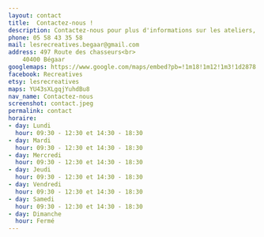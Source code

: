 ```yaml
---
layout: contact
title:  Contactez-nous !
description: Contactez-nous pour plus d'informations sur les ateliers, ou sur les créations des artisans, créateurs et producteurs locaux.
phone: 05 58 43 35 58
mail: lesrecreatives.begaar@gmail.com
address: 497 Route des chasseurs<br>
    40400 Bégaar
googlemaps: https://www.google.com/maps/embed?pb=!1m18!1m12!1m3!1d2878.279744173478!2d-0.8391470487768449!3d43.829297248940904!2m3!1f0!2f0!3f0!3m2!1i1024!2i768!4f13.1!3m3!1m2!1s0xd542128e4371fa3%3A0xa579533396c1da4e!2zTGVzIFLDqWNyw6lhdGl2ZXM!5e0!3m2!1sen!2sfr!4v1458291753384
facebook: Recreatives
etsy: lesrecreatives
maps: YU43sXLgqjYuhdBu8
nav_name: Contactez-nous
screenshot: contact.jpeg
permalink: contact
horaire:
- day: Lundi
  hour: 09:30 - 12:30 et 14:30 - 18:30
- day: Mardi
  hour: 09:30 - 12:30 et 14:30 - 18:30
- day: Mercredi
  hour: 09:30 - 12:30 et 14:30 - 18:30
- day: Jeudi
  hour: 09:30 - 12:30 et 14:30 - 18:30
- day: Vendredi
  hour: 09:30 - 12:30 et 14:30 - 18:30
- day: Samedi
  hour: 09:30 - 12:30 et 14:30 - 18:30
- day: Dimanche
  hour: Fermé
---
```

